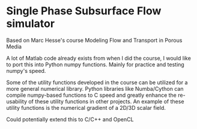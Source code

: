 # Single Phase Subsurface Flow simulator

Based on Marc Hesse's course Modeling Flow and Transport in Porous Media

A lot of Matlab code already exists from when I did the course, I would like to port this into Python numpy functions. Mainly for practice and testing numpy's speed.

Some of the utility functions developed in the course can be utilized for a more general numerical library. Python libraries like Numba/Cython can compile numpy-based functions to C speed and greatly enhance the re-usability of these utility functions in other projects. An example of these utility functions is the numerical gradient of a 2D/3D scalar field.

Could potentially extend this to C/C++ and OpenCL
